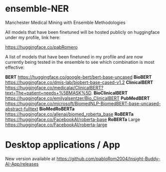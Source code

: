 # ensemble-NER
Manchester Medical Mining with Ensemble Methodologies

All models that have been finetuned will be hosted publicly on huggingface under my profile, link here:

https://huggingface.co/pabRomero

A list of models that have been finetuned in my profile and are now currently being tested in the ensemble to see which combination is most effective:

**BERT** https://huggingface.co/google-bert/bert-base-uncased 
**BioBERT** https://huggingface.co/dmis-lab/biobert-base-cased-v1.2 
**ClinicalBERT** https://huggingface.co/medicalai/ClinicalBERT?text=The+patient+needs+%5BMASK%5D. 
**BioClinicalBERT** https://huggingface.co/emilyalsentzer/Bio_ClinicalBERT 
**PubMedBERT** https://huggingface.co/microsoft/BiomedNLP-BiomedBERT-base-uncased-abstract-fulltext 
**BioMedRoBERTa** https://huggingface.co/allenai/biomed_roberta_base 
**RoBERTa** https://huggingface.co/FacebookAI/roberta-base 
**RoBERTa** Large https://huggingface.co/FacebookAI/roberta-large

# Desktop applications / App
New version available at https://github.com/pabloRom2004/Insight-Buddy-AI-App/releases
 

